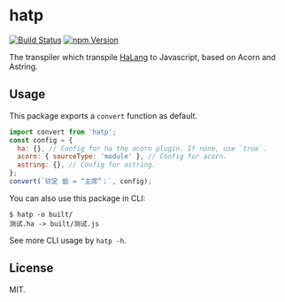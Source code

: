 # hatp

[![Build Status](https://travis-ci.org/laosb/hatp.svg?branch=master)](https://travis-ci.org/laosb/hatp)
[![npm Version](https://img.shields.io/npm/v/hatp.svg)](https://npmjs.com/package/hatp)

The transpiler which transpile [HaLang](https://laosb.github.io/halang) to Javascript, based on Acorn and Astring.

## Usage

This package exports a `convert` function as default.

```js
import convert from 'hatp';
const config = {
  ha: {}, // Config for ha the acorn plugin. If none, use `true`.
  acorn: { sourceType: 'module' }, // Config for acorn.
  astring: {}, // Config for astring.
};
convert(`钦定 蛤 = “主席”；`, config);
```

You can also use this package in CLI:

```
$ hatp -o built/
测试.ha -> built/测试.js
```

See more CLI usage by `hatp -h`.

## License

MIT.
